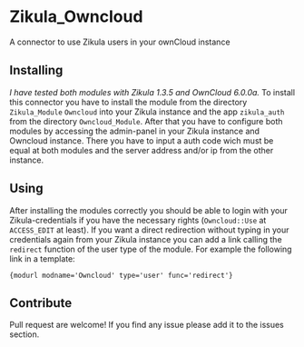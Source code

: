 Zikula_Owncloud
===============

A connector to use Zikula users in your ownCloud instance


Installing
----------

_I have tested both modules with Zikula 1.3.5 and OwnCloud 6.0.0a._
To install this connector you have to install the module from the directory ```Zikula_Module``` ```Owncloud``` into your Zikula instance and the app ```zikula_auth``` from the directory ```Owncloud_Module```.
After that you have to configure both modules by accessing the admin-panel in your Zikula instance and Owncloud instance. There you have to input a auth code wich must be equal at both modules and the server address and/or ip from the other instance.

Using
-----

After installing the modules correctly you should be able to login with your Zikula-credentials if you have the necessary rights (```Owncloud::Use``` at ```ACCESS_EDIT``` at least). If you want a direct redirection without typing in your credentials again from your Zikula instance you can add a link calling the ```redirect``` function of the user type of the module. For example the following link in a template:
```
{modurl modname='Owncloud' type='user' func='redirect'}
```


Contribute
----------

Pull request are welcome! If you find any issue please add it to the issues section.
